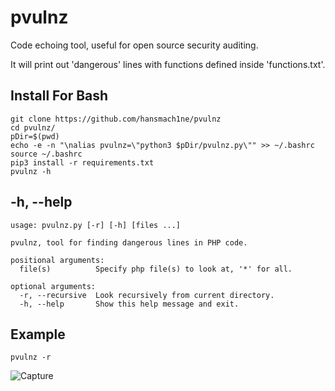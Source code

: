 # pvulnz
Code echoing tool, useful for open source security auditing.

It will print out 'dangerous' lines with functions defined inside 'functions.txt'.

## Install For Bash
`git clone https://github.com/hansmach1ne/pvulnz`  
`cd pvulnz/`  
`pDir=$(pwd)`  
`echo -e -n "\nalias pvulnz=\"python3 $pDir/pvulnz.py\"" >> ~/.bashrc`  
`source ~/.bashrc`  
`pip3 install -r requirements.txt`  
`pvulnz -h`  

## -h, --help
```
usage: pvulnz.py [-r] [-h] [files ...]

pvulnz, tool for finding dangerous lines in PHP code.

positional arguments:
  file(s)          Specify php file(s) to look at, '*' for all.

optional arguments:
  -r, --recursive  Look recursively from current directory.
  -h, --help       Show this help message and exit.
```

## Example
`pvulnz -r`  

![Capture](https://user-images.githubusercontent.com/57464251/172067908-16967270-00f9-4ba1-b31e-9732a113ecf2.PNG)
